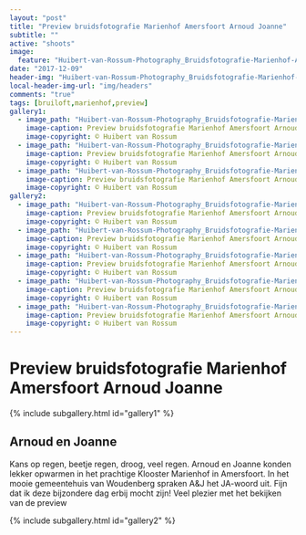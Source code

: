 ```yaml
---
layout: "post"
title: "Preview bruidsfotografie Marienhof Amersfoort Arnoud Joanne"
subtitle: ""
active: "shoots"
image:
  feature: "Huibert-van-Rossum-Photography_Bruidsfotografie-Marienhof-Amersfoort_2.jpg"
date: "2017-12-09"
header-img: "Huibert-van-Rossum-Photography_Bruidsfotografie-Marienhof-Amersfoort_2.jpg"
local-header-img-url: "img/headers"
comments: "true"
tags: [bruiloft,marienhof,preview]
gallery1:
  - image_path: "Huibert-van-Rossum-Photography_Bruidsfotografie-Marienhof-Amersfoort_2.jpg"
    image-caption: Preview bruidsfotografie Marienhof Amersfoort Arnoud Joanne
    image-copyright: © Huibert van Rossum
  - image_path: "Huibert-van-Rossum-Photography_Bruidsfotografie-Marienhof-Amersfoort_1.jpg"
    image-caption: Preview bruidsfotografie Marienhof Amersfoort Arnoud Joanne
    image-copyright: © Huibert van Rossum
  - image_path: "Huibert-van-Rossum-Photography_Bruidsfotografie-Marienhof-Amersfoort_2.jpg"
    image-caption: Preview bruidsfotografie Marienhof Amersfoort Arnoud Joanne
    image-copyright: © Huibert van Rossum
gallery2:
  - image_path: "Huibert-van-Rossum-Photography_Bruidsfotografie-Marienhof-Amersfoort_3.jpg"
    image-caption: Preview bruidsfotografie Marienhof Amersfoort Arnoud Joanne
    image-copyright: © Huibert van Rossum
  - image_path: "Huibert-van-Rossum-Photography_Bruidsfotografie-Marienhof-Amersfoort_4.jpg"
    image-caption: Preview bruidsfotografie Marienhof Amersfoort Arnoud Joanne
    image-copyright: © Huibert van Rossum
  - image_path: "Huibert-van-Rossum-Photography_Bruidsfotografie-Marienhof-Amersfoort_6.jpg"
    image-caption: Preview bruidsfotografie Marienhof Amersfoort Arnoud Joanne
    image-copyright: © Huibert van Rossum
  - image_path: "Huibert-van-Rossum-Photography_Bruidsfotografie-Marienhof-Amersfoort_5.jpg"
    image-caption: Preview bruidsfotografie Marienhof Amersfoort Arnoud Joanne
    image-copyright: © Huibert van Rossum
  - image_path: "Huibert-van-Rossum-Photography_Bruidsfotografie-Marienhof-Amersfoort_7.jpg"
    image-caption: Preview bruidsfotografie Marienhof Amersfoort Arnoud Joanne
    image-copyright: © Huibert van Rossum
---
```


# Preview bruidsfotografie Marienhof Amersfoort Arnoud Joanne

{% include subgallery.html id="gallery1" %}

## Arnoud en Joanne

Kans op regen, beetje regen, droog, veel regen. Arnoud en Joanne konden lekker opwarmen in het prachtige Klooster Marienhof in Amersfoort. In het mooie gemeentehuis van Woudenberg spraken A&J het JA-woord uit. Fijn dat ik deze bijzondere dag erbij mocht zijn! Veel plezier met het bekijken van de preview


{% include subgallery.html id="gallery2" %}
